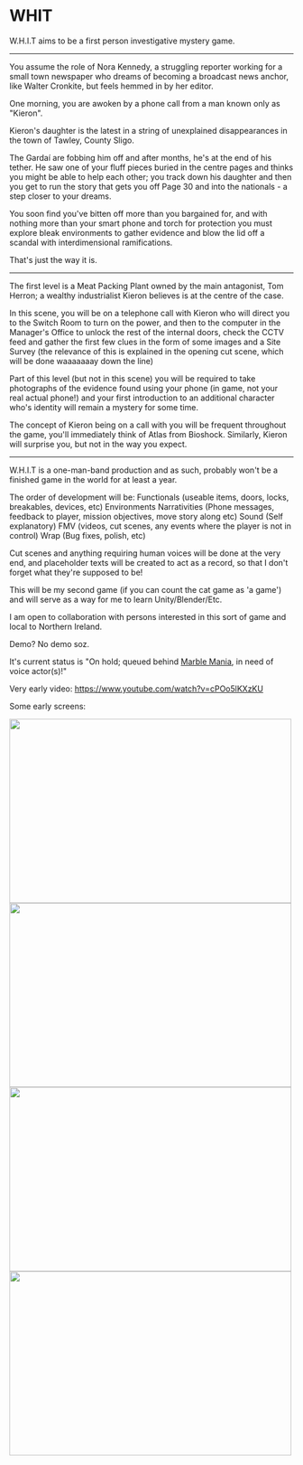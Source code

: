 # WHIT
W.H.I.T aims to be a first person investigative mystery game.

--------------------------------------------------------------------------------------

You assume the role of Nora Kennedy, a struggling reporter working for a small town newspaper who dreams of becoming a broadcast news anchor, like Walter Cronkite, but feels hemmed in by her editor.

One morning, you are awoken by a phone call from a man known only as "Kieron".

Kieron's daughter is the latest in a string of unexplained disappearances in the town of Tawley, County Sligo.

The Gardaí are fobbing him off and after months, he's at the end of his tether.  He saw one of your fluff pieces buried in the centre pages and thinks you might be able to help each other; you track down his daughter and then you get to run the story that gets you off Page 30 and into the nationals - a step closer to your dreams.

You soon find you've bitten off more than you bargained for, and with nothing more than your smart phone and torch for protection you must explore bleak environments to gather evidence and blow the lid off a scandal with interdimensional ramifications.

That's just the way it is.

--------------------------------------------------------------------------------------

The first level is a Meat Packing Plant owned by the main antagonist, Tom Herron; a wealthy industrialist Kieron believes is at the centre of the case.

In this scene, you will be on a telephone call with Kieron who will direct you to the Switch Room to turn on the power, and then to the computer in the Manager's Office to unlock the rest of the internal doors, check the CCTV feed and gather the first few clues in the form of some images and a Site Survey (the relevance of this is explained in the opening cut scene, which will be done waaaaaaay down the line)

Part of this level (but not in this scene) you will be required to take photographs of the evidence found using your phone (in game, not your real actual phone!) and your first introduction to an additional character who's identity will remain a mystery for some time.

The concept of Kieron being on a call with you will be frequent throughout the game, you'll immediately think of Atlas from Bioshock. Similarly, Kieron will surprise you, but not in the way you expect.

--------------------------------------------------------------------------------------

W.H.I.T is a one-man-band production and as such, probably won't be a finished game in the world for at least a year.

The order of development will be:
Functionals (useable items, doors, locks, breakables, devices, etc)
Environments
Narrativities (Phone messages, feedback to player, mission objectives, move story along etc)
Sound (Self explanatory)
FMV (videos, cut scenes, any events where the player is not in control)
Wrap (Bug fixes, polish, etc)

Cut scenes and anything requiring human voices will be done at the very end, and placeholder texts will be created to act as a record, so that I don't forget what they're supposed to be!

This will be my second game (if you can count the cat game as 'a game') and will serve as a way for me to learn Unity/Blender/Etc.

I am open to collaboration with persons interested in this sort of game and local to Northern Ireland.

Demo? No demo soz.

It's current status is "On hold; queued behind <a href="https://github.com/ducksplash/MarbleMania">Marble Mania</a>, in need of voice actor(s)!"

Very early video:
https://www.youtube.com/watch?v=cPOo5lKXzKU

Some early screens:

<img src="https://media.githubusercontent.com/media/ducksplash/WHIT/main/screenshots/3.jpg" width="500" height="326"> <img src="https://media.githubusercontent.com/media/ducksplash/WHIT/main/screenshots/1.jpg" width="500" height="326"> <img src="https://media.githubusercontent.com/media/ducksplash/WHIT/main/screenshots/2.jpg" width="500" height="326"> <img src="https://media.githubusercontent.com/media/ducksplash/WHIT/main/screenshots/4.jpg" width="500" height="326">

